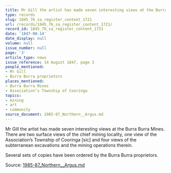 ```yaml
---
title: Mr Gill the artist has made seven interesting views at the Burra Burra Mines
type: records
slug: 1845_76_sa_register_content_1721
url: /records/1845_76_sa_register_content_1721/
record_id: 1845_76_sa_register_content_1721
date: '1847-08-14'
date_display: null
volume: null
issue_number: null
page: '3'
article_type: news
issue_reference: 14 August 1847, page 3
people_mentioned:
- Mr Gill
- Burra Burra proprietors
places_mentioned:
- Burra Burra Mines
- Association’s Township of Cooringa
topics:
- mining
- art
- community
source_document: 1985-87_Northern__Argus.md
---
```


Mr Gill the artist has made seven interesting views at the Burra Burra Mines.  There are two surface views of the chief mining locality, one view of the Association’s Township of Cooringa [sic] and four views of the subterranean excavations and the mining operations therein.

Several sets of copies have been ordered by the Burra Burra proprietors.

Source: [1985-87_Northern__Argus.md](/downloads/markdown/1985-87_Northern__Argus.md)
